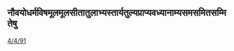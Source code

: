 ## नौवयोधर्मविषमूलमूलसीतातुलाभ्यस्तार्यतुल्यप्राप्यवध्यानाम्यसमसमितसम्मितेषु 
 [4/4/91](https://ashtadhyayi.com/sutraani/4/4/91)